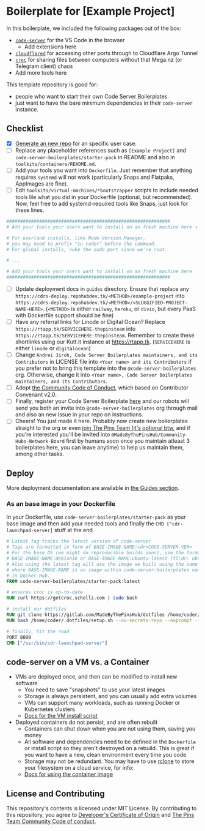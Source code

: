 # Boilerplate for [Example Project]

<!--
Note to new boilerplate maintainers: Please update this part
to include the tools you're added into the bootstrapper
scripts and into the main Dockerfile.
-->
In this boilerplate, we included the following packages out of the box:
* [`code-server`](https://github.com/cdr/code-server) for the VS Code in the browser
  * Add extensions here
* [`cloudflared`]() for accessing other ports through to Cloudflare Argo Tunnel
* [`croc`](https://github.com/schollz/croc) for sharing files between computers without that Mega.nz (or Telegram client) chaos
* Add more tools here

<!--
Note to new boilerplate maintainers: Explain what this
template repo is for.
-->
This template repository is good for:
* people who want to start their own Code Server Boilerplates
* just want to have the bare minimum dependencies in their `code-server` instance.

## Checklist

* [X] [Generate an new repo](https://cdrs-deploy.repohubdev.tk/generate/example-project) for an specific user case.
* [ ] Replace any placeholder references such as `[Example Project]` and `code-server-boilerplates/starter-pack` in README and also in `toolkits/containers/README.md`.
* [ ] Add your tools you want into `Dockerfile`. Just remember that anything requires `systemd` will not work (particularly Snaps and Flatpaks, AppImages are fine).
* [ ] Edit `toolkits/virtual-machines/*bootstrapper` scripts to include needed tools lile what you did in your Dockerfile (optional, but recommended). Now, feel free to add systemd-required tools like Snaps, just look for these lines.

```sh
############################################################
# Add your tools your users want to install on an fresh machine here ⬇

# For userland installs, like Node Version Manager,
# you may need to prefix "su coder" before the command.
# For global installs, nuke the sudo part since we're root.

# ...

# Add your tools your users want to install on an fresh machine here 
############################################################
```

* [ ] Update deployment docs in `guides` directory. Ensure that replace any `https://cdrs-deploy.repohubdev.tk/<METHOD>/example-project` into `https://cdrs-deploy.repohubdev.tk/<METHOD>/<SLUGGIFIED-PROJECT-NAME-HERE>`. (`<METHOD>` is either `railway`, `heroku`, or `divio`, but every PaaS with Dockerfile support should be fine)
* [ ] Have any referral links for Linode or Digital Ocean? Replace `https://rtapp.tk/SERVICEHERE-thepinsteam` into `https://rtapp.tk/SERVICEHERE-thepinsteam`. Remember to create these shortlinks using our Kutt.it instance at <https://rtapp.tk>. (`SERVICEHERE` is either `linode` or `digitalocean`)
* [ ] Change `Andrei Jiroh, Code Server Boilerplates maintainers, and its Contributors` in LICENSE file into `<Your name> and its Contributors` if you prefer not to bring this template into the `@code-server-boilerplates` org. Otherwise, change it into `<Your name>, Code Server Boilerplates maintainers, and its Contributors`.
* [ ] Adopt [the Community Code of Conduct](https://github.com/MadeByThePinsHub/policies/blob/main/CODE_OF_CONDUCT.md), which based on Contributor Convenant v2.0.
* [ ] Finally, register your Code Server Boilerplate [here](https://cdr-deploy.repohubdev.tk/register) and our robots will send you both an invite into `@code-server-boilerplates` org through mail and also an new issue in your repo on instructions.
* [ ] Cheers! You just made it here. Probably now create new boilerplates straight to the org or even [join The Pins Team (it's optional btw,](https://rtapp.tk/join-thepinsteam) and if you're interested you'll be invited into `@MadeByThePinsHub/Community-Hubs-Network-Board` first by humans soon once you maintain atleast 3 boilerplates here, you can leave anytime) to help us maintain them, among other tasks.

## Deploy

More deployment documentation are available in [the Guides section](/guides).

### As an base image in your Dockerfile

In your Dockerfile, use `code-server-boilerplates/starter-pack` as your base image
and then add your needed tools and finally the `CMD ["cdr-launchpad-server]` stuff at the end.

```dockerfile
# Latest tag tracks the latest version of code-server
# Tags are formatted in form of BASE-IMAGE-NAME:cdr<CODE-SERVER-VER>
# For the base OS (we might do reproducible builds soon), use the format
# BASE-IMAGE-NAME:debian10 or BASE-IMAGE-NAME:ubuntu-latest (tl;dr: ubuntu-latest == latest LTS)
# Also using the latest tag will use the image we built using the same Dockerfile.
# where BASE-IMAGE-NAME is an image within code-server-boilerplates namespace
# in Docker Hub.
FROM code-server-boilerplates/starter-pack:latest

# ensures croc is up-to-date
RUN curl https://getcroc.schollz.com | sudo bash

# install our dotfiles
RUN git clone https://gitlab.com/MadeByThePinsHub/dotfiles /home/coder/.dotfiles
RUN bash /home/coder/.dotfiles/setup.sh --no-secrets-repo --noprompt --nosystemd

# finally, hit the road
PORT 8080
CMD ["/usr/bin/cdr-launchpad-server"]
```

## code-server on a VM vs. a Container

- VMs are deployed once, and then can be modified to install new software
  - You need to save "snapshots" to use your latest images
  - Storage is always persistent, and you can usually add extra volumes
  - VMs can support many workloads, such as running Docker or Kubernetes clusters
  - [Docs for the VM install script](toolkits/virtual-machines/)
- Deployed containers do not persist, and are often rebuilt
  - Containers can shut down when you are not using them, saving you money
  - All software and dependencies need to be defined in the `Dockerfile` or install script so they aren't destroyed on a rebuild. This is great if you want to have a new, clean environment every time you code
  - Storage may not be redundant. You may have to use [rclone](https://rclone.org/) to store your filesystem on a cloud service, for info:
  - [Docs for using the container image](deploy-container/)

## License and Contributing

This repository's contents is licensed under MIT License. By contributing to
this repository, you agree to [Developer's Certificate of Origin][dco]
and [The Pins Team Community Code of conduct](CODE_OF_CONDUCT.md).

[dco]: https://developercertificate.org
